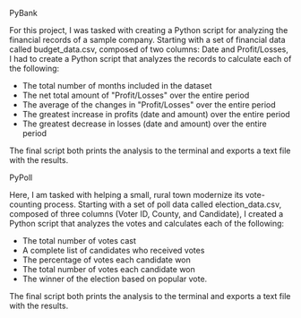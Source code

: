 PyBank

For this project, I was tasked with creating a Python script for analyzing the financial records of a sample company. Starting with a set of financial data called budget_data.csv, composed of two columns: Date and Profit/Losses, I had to create a Python script that analyzes the records to calculate each of the following:
  - The total number of months included in the dataset
  - The net total amount of "Profit/Losses" over the entire period
  - The average of the changes in "Profit/Losses" over the entire period
  - The greatest increase in profits (date and amount) over the entire period
  - The greatest decrease in losses (date and amount) over the entire period

The final script both prints the analysis to the terminal and exports a text file with the results.



PyPoll

Here, I am tasked with helping a small, rural town modernize its vote-counting process. Starting with a set of poll data called election_data.csv, composed of three columns (Voter ID, County, and Candidate), I created a Python script that analyzes the votes and calculates each of the following:
  - The total number of votes cast
  - A complete list of candidates who received votes
  - The percentage of votes each candidate won
  - The total number of votes each candidate won
  - The winner of the election based on popular vote.

The final script both prints the analysis to the terminal and exports a text file with the results.
